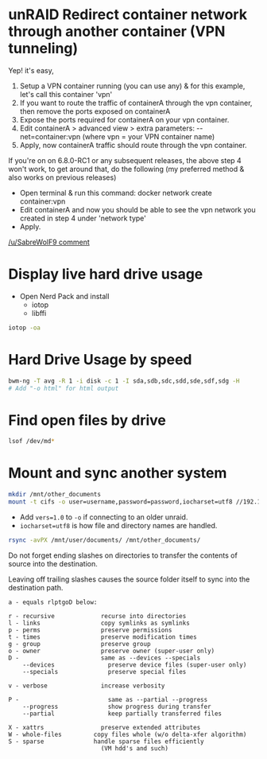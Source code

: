 # unRAID Redirect container network through another container (VPN tunneling)

Yep! it's easy,

1. Setup a VPN container running (you can use any) & for this example, let's call this container 'vpn'
2. If you want to route the traffic of containerA through the vpn container, then remove the ports exposed on containerA
3. Expose the ports required for containerA on your vpn container.
4. Edit containerA > advanced view > extra parameters: --net=container:vpn (where vpn = your VPN container name)
5. Apply, now containerA traffic should route through the vpn container.

If you're on on 6.8.0-RC1 or any subsequent releases, the above step 4 won't work, to get around that, 
do the following (my preferred method & also works on previous releases)

* Open terminal & run this command: docker network create container:vpn
* Edit containerA and now you should be able to see the vpn network you created in step 4 under 'network type'
* Apply.

[/u/SabreWolF9 comment](https://old.reddit.com/r/unRAID/comments/dkagmn/can_you_put_nzb_behind_a_vpn_easily_on_unraid/f4ca61p/)

# Display live hard drive usage

* Open Nerd Pack and install
    * iotop
    * libffi 

```bash
iotop -oa
```

# Hard Drive Usage by speed

```bash
bwm-ng -T avg -R 1 -i disk -c 1 -I sda,sdb,sdc,sdd,sde,sdf,sdg -H
# Add "-o html" for html output
```

# Find open files by drive

```bash
lsof /dev/md*
```

# Mount and sync another system

```bash
mkdir /mnt/other_documents
mount -t cifs -o user=username,password=password,iocharset=utf8 //192.168.0.2/documents /mnt/other_documents
```

- Add `vers=1.0` to `-o` if connecting to an older unraid.
- `iocharset=utf8` is how file and directory names are handled.

```bash
rsync -avPX /mnt/user/documents/ /mnt/other_documents/
```

Do not forget ending slashes on directories to transfer the contents of source into the destination.

Leaving off trailing slashes causes the source folder itself to sync into the destination path.

```
a - equals rlptgoD below:

r - recursive             recurse into directories
l - links                 copy symlinks as symlinks
p - perms                 preserve permissions
t - times                 preserve modification times
g - group                 preserve group
o - owner                 preserve owner (super-user only)
D -                       same as --devices --specials
    --devices               preserve device files (super-user only)
    --specials              preserve special files

v - verbose               increase verbosity

P -                         same as --partial --progress
    --progress              show progress during transfer
    --partial               keep partially transferred files
    
X - xattrs                preserve extended attributes
W - whole-files         copy files whole (w/o delta-xfer algorithm)
S - sparse              handle sparse files efficiently
                          (VM hdd's and such)
```
